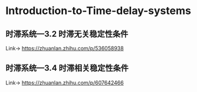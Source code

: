 # Introduction-to-Time-delay-systems

## 时滞系统—3.2 时滞无关稳定性条件
Link-> https://zhuanlan.zhihu.com/p/536058938

## 时滞系统—3.4 时滞相关稳定性条件
Link-> https://zhuanlan.zhihu.com/p/607642466
